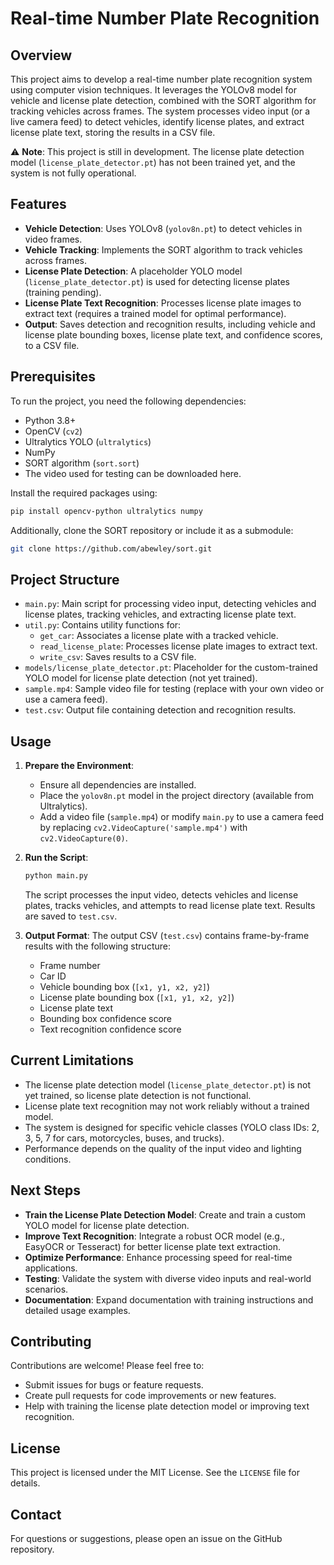 # Real-time Number Plate Recognition

## Overview
This project aims to develop a real-time number plate recognition system using computer vision techniques. It leverages the YOLOv8 model for vehicle and license plate detection, combined with the SORT algorithm for tracking vehicles across frames. The system processes video input (or a live camera feed) to detect vehicles, identify license plates, and extract license plate text, storing the results in a CSV file.

⚠️ **Note**: This project is still in development. The license plate detection model (`license_plate_detector.pt`) has not been trained yet, and the system is not fully operational.

## Features
- **Vehicle Detection**: Uses YOLOv8 (`yolov8n.pt`) to detect vehicles in video frames.
- **Vehicle Tracking**: Implements the SORT algorithm to track vehicles across frames.
- **License Plate Detection**: A placeholder YOLO model (`license_plate_detector.pt`) is used for detecting license plates (training pending).
- **License Plate Text Recognition**: Processes license plate images to extract text (requires a trained model for optimal performance).
- **Output**: Saves detection and recognition results, including vehicle and license plate bounding boxes, license plate text, and confidence scores, to a CSV file.

## Prerequisites
To run the project, you need the following dependencies:
- Python 3.8+
- OpenCV (`cv2`)
- Ultralytics YOLO (`ultralytics`)
- NumPy
- SORT algorithm (`sort.sort`)
- The video used for testing can be downloaded here.

Install the required packages using:
```bash
pip install opencv-python ultralytics numpy
```

Additionally, clone the SORT repository or include it as a submodule:
```bash
git clone https://github.com/abewley/sort.git
```

## Project Structure
- `main.py`: Main script for processing video input, detecting vehicles and license plates, tracking vehicles, and extracting license plate text.
- `util.py`: Contains utility functions for:
  - `get_car`: Associates a license plate with a tracked vehicle.
  - `read_license_plate`: Processes license plate images to extract text.
  - `write_csv`: Saves results to a CSV file.
- `models/license_plate_detector.pt`: Placeholder for the custom-trained YOLO model for license plate detection (not yet trained).
- `sample.mp4`: Sample video file for testing (replace with your own video or use a camera feed).
- `test.csv`: Output file containing detection and recognition results.

## Usage
1. **Prepare the Environment**:
   - Ensure all dependencies are installed.
   - Place the `yolov8n.pt` model in the project directory (available from Ultralytics).
   - Add a video file (`sample.mp4`) or modify `main.py` to use a camera feed by replacing `cv2.VideoCapture('sample.mp4')` with `cv2.VideoCapture(0)`.

2. **Run the Script**:
   ```bash
   python main.py
   ```
   The script processes the input video, detects vehicles and license plates, tracks vehicles, and attempts to read license plate text. Results are saved to `test.csv`.

3. **Output Format**:
   The output CSV (`test.csv`) contains frame-by-frame results with the following structure:
   - Frame number
   - Car ID
   - Vehicle bounding box (`[x1, y1, x2, y2]`)
   - License plate bounding box (`[x1, y1, x2, y2]`)
   - License plate text
   - Bounding box confidence score
   - Text recognition confidence score

## Current Limitations
- The license plate detection model (`license_plate_detector.pt`) is not yet trained, so license plate detection is not functional.
- License plate text recognition may not work reliably without a trained model.
- The system is designed for specific vehicle classes (YOLO class IDs: 2, 3, 5, 7 for cars, motorcycles, buses, and trucks).
- Performance depends on the quality of the input video and lighting conditions.

## Next Steps
- **Train the License Plate Detection Model**: Create and train a custom YOLO model for license plate detection.
- **Improve Text Recognition**: Integrate a robust OCR model (e.g., EasyOCR or Tesseract) for better license plate text extraction.
- **Optimize Performance**: Enhance processing speed for real-time applications.
- **Testing**: Validate the system with diverse video inputs and real-world scenarios.
- **Documentation**: Expand documentation with training instructions and detailed usage examples.

## Contributing
Contributions are welcome! Please feel free to:
- Submit issues for bugs or feature requests.
- Create pull requests for code improvements or new features.
- Help with training the license plate detection model or improving text recognition.

## License
This project is licensed under the MIT License. See the `LICENSE` file for details.

## Contact
For questions or suggestions, please open an issue on the GitHub repository.
